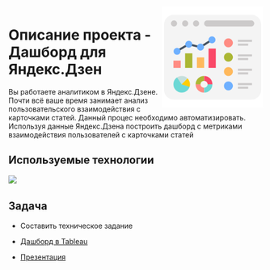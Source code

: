<img src="dashboard.png" width=200 align="right"/>

# Описание проекта - Дашборд для Яндекс.Дзен

Вы работаете аналитиком в Яндекс.Дзене. Почти всё ваше время занимает анализ пользовательского взаимодействия с карточками статей. Данный процес необходимо автоматизировать.
Используя данные Яндекс.Дзена построить дашборд с метриками взаимодействия пользователей с карточками статей

## Используемые технологии
<div align="left">
<a href="https://mkt.tableau.com" target="_blank"><img src="https://img.shields.io/badge/Tableau-97627?style=for-the-badge&logo=Tableau&logoColor=white"/>
</a>
</div> 

## Задача
- Составить техническое задание

- [Дашборд в Tableau](https://public.tableau.com/app/profile/valerieagadzhanova/viz/DashboardProject_16707763798030/Dashboard1)

- [Презентация](https://github.com/ValerieAgadzhanova/yandex_praktikum_projects/blob/b049925fffe10f55e77db9383a1099094e16ede3/Dashboard%20for%20Yandex.Zen/%D0%AF%D0%BD%D0%B4%D0%B5%D0%BA%D1%81.%D0%94%D0%B7%D0%B5%D0%BD.pdf)



